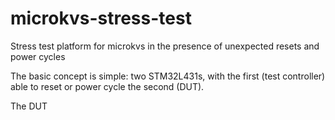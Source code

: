 # microkvs-stress-test
Stress test platform for microkvs in the presence of unexpected resets and power cycles

The basic concept is simple: two STM32L431s, with the first (test controller) able to reset or power cycle the second
(DUT).

The DUT
